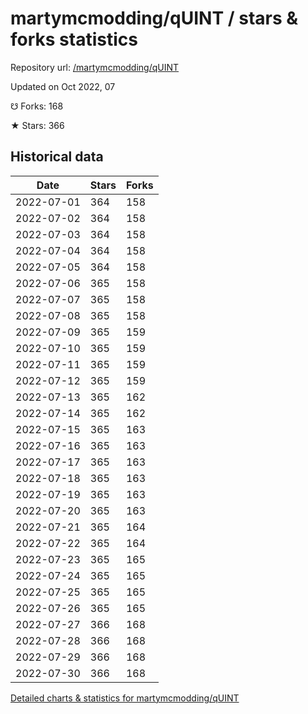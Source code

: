 # martymcmodding/qUINT / stars & forks statistics

Repository url: [/martymcmodding/qUINT](https://github.com/martymcmodding/qUINT)

Updated on Oct 2022, 07

☋ Forks: 168

★ Stars: 366

## Historical data
| Date | Stars | Forks |
|------|-------|-------|
| 2022-07-01 | 364 | 158 | 
| 2022-07-02 | 364 | 158 | 
| 2022-07-03 | 364 | 158 | 
| 2022-07-04 | 364 | 158 | 
| 2022-07-05 | 364 | 158 | 
| 2022-07-06 | 365 | 158 | 
| 2022-07-07 | 365 | 158 | 
| 2022-07-08 | 365 | 158 | 
| 2022-07-09 | 365 | 159 | 
| 2022-07-10 | 365 | 159 | 
| 2022-07-11 | 365 | 159 | 
| 2022-07-12 | 365 | 159 | 
| 2022-07-13 | 365 | 162 | 
| 2022-07-14 | 365 | 162 | 
| 2022-07-15 | 365 | 163 | 
| 2022-07-16 | 365 | 163 | 
| 2022-07-17 | 365 | 163 | 
| 2022-07-18 | 365 | 163 | 
| 2022-07-19 | 365 | 163 | 
| 2022-07-20 | 365 | 163 | 
| 2022-07-21 | 365 | 164 | 
| 2022-07-22 | 365 | 164 | 
| 2022-07-23 | 365 | 165 | 
| 2022-07-24 | 365 | 165 | 
| 2022-07-25 | 365 | 165 | 
| 2022-07-26 | 365 | 165 | 
| 2022-07-27 | 366 | 168 | 
| 2022-07-28 | 366 | 168 | 
| 2022-07-29 | 366 | 168 | 
| 2022-07-30 | 366 | 168 | 


[Detailed charts & statistics for martymcmodding/qUINT](https://reviewgithub.com/rep/martymcmodding/qUINT)
